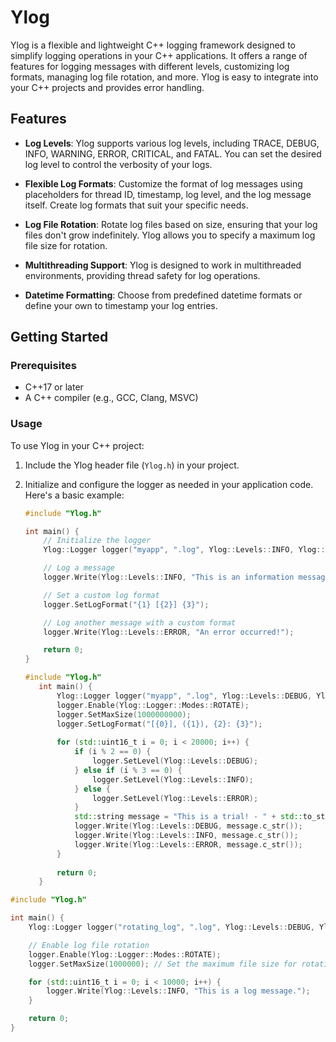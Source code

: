 # Ylog

Ylog is a flexible and lightweight C++ logging framework designed to simplify logging operations in your C++ applications. It offers a range of features for logging messages with different levels, customizing log formats, managing log file rotation, and more. Ylog is easy to integrate into your C++ projects and provides error handling.

## Features

- **Log Levels**: Ylog supports various log levels, including TRACE, DEBUG, INFO, WARNING, ERROR, CRITICAL, and FATAL. You can set the desired log level to control the verbosity of your logs.

- **Flexible Log Formats**: Customize the format of log messages using placeholders for thread ID, timestamp, log level, and the log message itself. Create log formats that suit your specific needs.

- **Log File Rotation**: Rotate log files based on size, ensuring that your log files don't grow indefinitely. Ylog allows you to specify a maximum log file size for rotation.

- **Multithreading Support**: Ylog is designed to work in multithreaded environments, providing thread safety for log operations.

- **Datetime Formatting**: Choose from predefined datetime formats or define your own to timestamp your log entries.

## Getting Started

### Prerequisites

- C++17 or later
- A C++ compiler (e.g., GCC, Clang, MSVC)

### Usage

To use Ylog in your C++ project:

1. Include the Ylog header file (`Ylog.h`) in your project.

2. Initialize and configure the logger as needed in your application code. Here's a basic example:

   ```cpp
   #include "Ylog.h"

   int main() {
       // Initialize the logger
       Ylog::Logger logger("myapp", ".log", Ylog::Levels::INFO, Ylog::DatetimeFormats::Ymd_HMS);

       // Log a message
       logger.Write(Ylog::Levels::INFO, "This is an information message.");

       // Set a custom log format
       logger.SetLogFormat("{1} [{2}] {3}");

       // Log another message with a custom format
       logger.Write(Ylog::Levels::ERROR, "An error occurred!");

       return 0;
   }
   ```
   ```cpp
   #include "Ylog.h"
      int main() {
          Ylog::Logger logger("myapp", ".log", Ylog::Levels::DEBUG, Ylog::DatetimeFormats::Ymd_HMS);
          logger.Enable(Ylog::Logger::Modes::ROTATE);
          logger.SetMaxSize(1000000000);
          logger.SetLogFormat("[{0}], ({1}), {2}: {3}");
      
          for (std::uint16_t i = 0; i < 20000; i++) {
              if (i % 2 == 0) {
                  logger.SetLevel(Ylog::Levels::DEBUG);
              } else if (i % 3 == 0) {
                  logger.SetLevel(Ylog::Levels::INFO);
              } else {
                  logger.SetLevel(Ylog::Levels::ERROR);
              }
              std::string message = "This is a trial! - " + std::to_string(i);
              logger.Write(Ylog::Levels::DEBUG, message.c_str());
              logger.Write(Ylog::Levels::INFO, message.c_str());
              logger.Write(Ylog::Levels::ERROR, message.c_str());
          }
      
          return 0;
      }
   ```
```cpp
#include "Ylog.h"

int main() {
    Ylog::Logger logger("rotating_log", ".log", Ylog::Levels::DEBUG, Ylog::DatetimeFormats::Ymd_HMS);

    // Enable log file rotation
    logger.Enable(Ylog::Logger::Modes::ROTATE);
    logger.SetMaxSize(1000000); // Set the maximum file size for rotation

    for (std::uint16_t i = 0; i < 10000; i++) {
        logger.Write(Ylog::Levels::INFO, "This is a log message.");
    }

    return 0;
}
```


